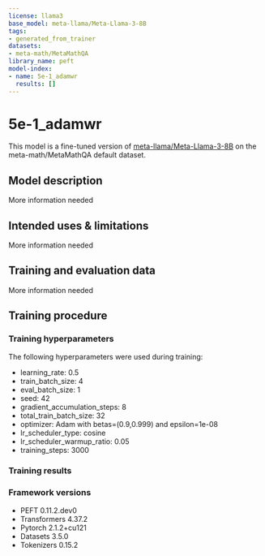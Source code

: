 ```yaml
---
license: llama3
base_model: meta-llama/Meta-Llama-3-8B
tags:
- generated_from_trainer
datasets:
- meta-math/MetaMathQA
library_name: peft
model-index:
- name: 5e-1_adamwr
  results: []
---
```


<!-- This model card has been generated automatically according to the information the Trainer had access to. You
should probably proofread and complete it, then remove this comment. -->

# 5e-1_adamwr

This model is a fine-tuned version of [meta-llama/Meta-Llama-3-8B](https://huggingface.co/meta-llama/Meta-Llama-3-8B) on the meta-math/MetaMathQA default dataset.

## Model description

More information needed

## Intended uses & limitations

More information needed

## Training and evaluation data

More information needed

## Training procedure

### Training hyperparameters

The following hyperparameters were used during training:
- learning_rate: 0.5
- train_batch_size: 4
- eval_batch_size: 1
- seed: 42
- gradient_accumulation_steps: 8
- total_train_batch_size: 32
- optimizer: Adam with betas=(0.9,0.999) and epsilon=1e-08
- lr_scheduler_type: cosine
- lr_scheduler_warmup_ratio: 0.05
- training_steps: 3000

### Training results



### Framework versions

- PEFT 0.11.2.dev0
- Transformers 4.37.2
- Pytorch 2.1.2+cu121
- Datasets 3.5.0
- Tokenizers 0.15.2